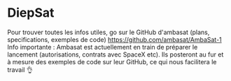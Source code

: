 # DiepSat
Pour trouver toutes les infos utiles, go sur le GitHub d'ambasat (plans, specifications, exemples de code)
https://github.com/ambasat/AmbaSat-1
Info importante : Ambasat est actuellement en train de préparer le lancement (autorisations, contrats avec SpaceX etc).
Ils posteront au fur et à mesure des exemples de code sur leur GitHub, ce qui nous facilitera le travail 👌
